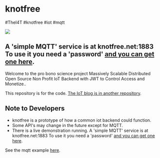 # knotfree  
#TheI4T #knotfree #iot #mqtt

![](https://github.com/awootton/knotfreeiot/workflows/Go/badge.svg)

## A 'simple MQTT' service is at knotfree.net:1883 To use it you need a 'password' [and you can get one here](http://knotfree.net/). 

Welcome to the pro bono science project Massively Scalable Distributed Open Source Non Profit IoT Backend with JWT to Control Access and Monetize..

This repository is for the code. [The IoT blog is in another repository](https://thei4t.github.io/).

## Note to Developers
* knotfree is a prototype of how a common iot backend could function.
* Some API's may change in the future except for MQTT. 
* There is a live demonstration running. A 'simple MQTT' service is at knotfree.net:1883 To use it you need a 'password' [and you can get one here](http://knotfree.net/). 

See the mqtt example [here](https://github.com/awootton/knotfreeiot/blob/master/clients/mqttclient.py).

